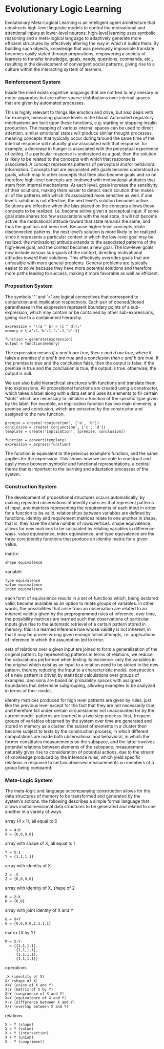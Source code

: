 # Evolutionary Logic Learning

Evolutionary Meta-Logical Learning is an intelligent agent architecture that constructs high-level linguistic models to control the motivational and attentional inputs at lower-level neurons. high-level learning uses symbolic reasoning and a meta-logical language to adaptively generate more efficient structures by effectively altering the way in which it builds them. By building such objects, knowledge that was previously impossible translate becomes easily stated through propositions, empowering a society of learners to transfer knowledge, goals, needs, questions, commands, etc., resulting in the development of convergent social patterns, giving rise to a culture within the interacting system of learners.  

### Reinforcement System 

Inside the mind exists cognitive mappings that are not tied to any sensory or motor apparatus but are rather sparse distributions over internal spaces that are given by automated processes.

This is highly relevant to things like emotion and drive, but also deals with for example, measuring glucose levels in the blood. Automated regulatory mechanisms are built upon these functions, e.g. starting or stopping insulin production.
The mapping of various internal spaces can be used to direct attention. similar emotional states will produce similar thought processes, meaning concepts that typically occur during/around the same time of the internal response will naturally grow associated with that response. for example, a decrease in hunger is associated with the perceptual experience of eating.
If a particular response is understood as a goal, then the solution is likely to be related to the concepts with which that response is associated. A concept represents patterns of perceptual and/or behavioral information.
Concepts that are associated with goals become understood as goals, which map to other concepts that then also become goals and so on. therefore high-level concepts are endowed with motivational attitudes that stem from internal mechanisms.
At each level, goals increase the sensitivity of their solutions, making them easier to detect. each solution then makes all of the patterns with which it’s associated more sensitive as well. if one level’s solution is not effective, the next level’s solution becomes active.
Solutions are effective when the bias placed on the concepts allows those concepts to be realized, i.e. become active given a perceptual input. if some goal state shares too few associations with the real state, it will not become active. the motivational attitude toward that state remains the same, and thus the goal has not been met.
Because higher-level concepts relate disconnected patterns, the next level’s solution is more likely to be realized since it represents a particular context in which the low-level goal may be realized. the motivational attitude extends to the associated patterns of the high-level goal, and the context becomes a new goal.
The low-level goals now include various sub-goals of the context, directing motivational attitudes toward their solutions. This effectively overrides goals that are unfeasible with more general problems. General problems are typically easier to solve because they have more potential solutions and therefore more paths leading to success, making it more favorable as well as efficient.

### Proposition System

The symbols '^' and '<' are logical connectives that correspond to conjunction and implication respectively. Each pair of opened/closed parentheses in the exppresion represent boundary points of a sub-expression, which may contain or be contained by other sub-expressions, giving rise to a containment hierarchy. 

    expression = "((a ^ b) < (c ^ d));" 
    memory = {'a':1,'b':1,'c':1,'d':1}
    
    function = generate(expression)
    output = function(memory)
    
The expression means *if a and b are true, then c and d are true*, where it takes a premise *if a and b are true* and a conclusion *then c and b are true*. If the premise is true and the conclusion false, then the output is false. if the premise is true and the conclusion is true, the output is true. otherwise, the output is null.

We can also build hierarchical structures with functions and translate them into expressions. All propositional functions are created using a constructor, which takes a label along with a data set and uses its elements to fill certain “slots” which are necessary to initialize a function of the specific type given by the label. For example, an implication function has two main elements, a premise and conclusion, which are extracted by the constructor and assigned to the new function. 

    premise = create('conjunction', ['a', 'b'])
    conclusion = create('conjunction', ['c', 'd'])
    template = create('implication', [premise, conclusion])

    function = convert(template)
    expression = express(function)

The function is equivalent to the previous example's function, and the same applies for the expression. This shows how we are able to construct and easily move between symbolic and functional representations, a central theme that is important to the learning and adaptation processes of the system.


### Construction System

The development of propositional structures occurs automatically, by making repeated observations of identity matrices that represent patterns of input, and matrices representing the requirements of each input in order for a function to be valid. relationships between variables are defined by functions. identity and requirement matrices relate to one another in shape, that is, they have the same number of rows/vertices. shape equivalence allows for new matrices to be calculated by relating variables in difference ways. value equivalence, index equivalence, and type equivalence are the three core identity functions that produce an identity matrix for a given value.


matrix:
    
    shape equivalence

variable:

    type equivalence 
    value equivalence
    index equivalence


each form of equivalence results in a set of functions which, being declared valid, become available as an option to relate groups of variables. in other words, the possibilities that arise from an observation are related to an inherent validity given by the preprogrammed rules of inference. over time, the possibility matrices are learned such that observations of particular inputs give rise to the automatic retrieval of a certain pattern stored in memory. this is a learned inference rule whose validity is not inherent, in that it may be proven wrong given enough failed attempts, i.e. applications of inference in which the assumption led to error.

sets of relations over a given input are joined to form a generalization of the original pattern. by representing patterns in terms of relations, we reduce the calculations performed when testing its existence. only the variables in the original which exist as an input to a relation need to be stored in the new pattern, thereby reducing the input to a characteristic model. construction of a new pattern is driven by statistical calculations over groups of examples. decisions are based on probability spaces with assigned boundaries that determine subgrouping, allowing examples to be analyzed in terms of their model, 

identity matrices produced for high level patterns are given by rules, just like the previous level except for the fact that they are not necessarily true, and therefore fail under certain circumstances not unaccounted for by the current model. patterns are learned in a two step process: first, frequent groups of variables observed by the system over time are generated and stored in memory as a cluster. the subset of elements in a cluster then become subject to tests by the construction process, in which different computations are made both observational and behavioral, in which the former constitutes measurements on the subspace, and the latter involves potential relations between elements of the subspace. measurement naturally gives rise to consideration of potential actions,  due to the stream of knowledge produced by the inference rules, which yield specific relations in response to certain observed measurements on members of a group being compared.  

### Meta-Logic System 

The meta-logic and language occompanying construction allows for the data structures of memory to be transformed and generated by the system's actions. the following describes a simple formal language that allows multidimensional data structures to be generated and related to one another in a variety of ways.

array (4 x 1), all equal to 0

    X = 4:0
    X = {0,0,0,0}

array with shape of X, all equal to 1

    Y = X:1
    Y = {1,1,1,1}

array with identity of X

    Z = :X
    Z = {0,0,0,0}

array with identity of X, shape of 2

    H = 2:X
    H = {0,0}

array with joint identity of X and Y

    G = X+Y
    G = {0,0,0,0,1,1,1,1}

matrix (X by Y)
    
    M = X:Y
      = {{1,1,1,1}, 
         {1,1,1,1}, 
         {1,1,1,1}, 
         {1,1,1,1}}


operations

    :X (identity of X)
    X: (shape of X)
    X+Y (union of X and Y)
    X:Y (matrix of X by Y)
    X~Y (congruence of X and Y)
    X=Y (equivalence of X and Y)
    X-Y (difference between X and Y)
    X/Y (overlap between X and Y)
    

relations

    X ~ Y (shape)
    X = Y (value)
    X / Y (intersection)
    X + Y (union)
    X - Y (compliment)
    
